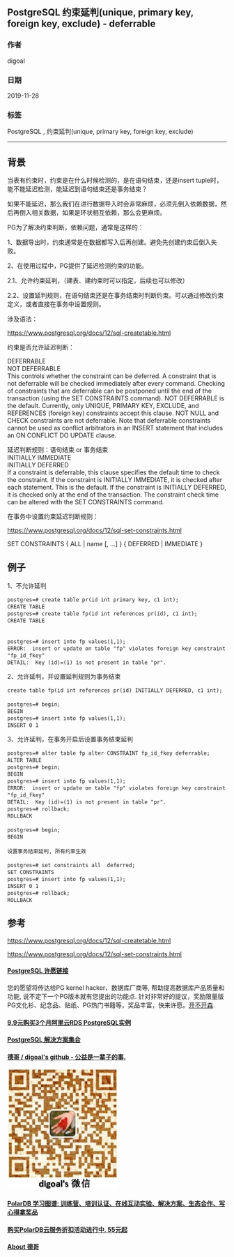 ## PostgreSQL 约束延判(unique, primary key, foreign key, exclude) - deferrable    
                                                                                                             
### 作者                                                                    
digoal                                                                                                             
                                                                                                             
### 日期                                                                                                             
2019-11-28                                                                                                         
                                                                                                             
### 标签                                                                                                             
PostgreSQL , 约束延判(unique, primary key, foreign key, exclude)   
                                                                                                             
----                                                                                                             
                                                                                                             
## 背景    
当表有约束时，约束是在什么时候检测的，是在语句结束，还是insert tuple时，能不能延迟检测，能延迟到语句结束还是事务结束？  
  
如果不能延迟，那么我们在进行数据导入时会非常麻烦，必须先倒入依赖数据，然后再倒入相关数据，如果是环状相互依赖，那么会更麻烦。  
  
PG为了解决约束判断，依赖问题，通常是这样的：  
  
1、数据导出时，约束通常是在数据都写入后再创建。避免先创建约束后倒入失败。  
  
2、在使用过程中，PG提供了延迟检测约束的功能。  
  
2\.1、允许约束延判，（建表、建约束时可以指定，后续也可以修改）  
  
2\.2、设置延判规则，在语句结束还是在事务结束时判断约束。可以通过修改约束定义，或者直接在事务中设置规则。  
  
涉及语法：  
  
https://www.postgresql.org/docs/12/sql-createtable.html  
  
约束是否允许延迟判断：  
  
DEFERRABLE  
NOT DEFERRABLE  
This controls whether the constraint can be deferred. A constraint that is not deferrable will be checked immediately after every command. Checking of constraints that are deferrable can be postponed until the end of the transaction (using the SET CONSTRAINTS command). NOT DEFERRABLE is the default. Currently, only UNIQUE, PRIMARY KEY, EXCLUDE, and REFERENCES (foreign key) constraints accept this clause. NOT NULL and CHECK constraints are not deferrable. Note that deferrable constraints cannot be used as conflict arbitrators in an INSERT statement that includes an ON CONFLICT DO UPDATE clause.  
  
  
延迟判断规则：语句结束 or 事务结束  
INITIALLY IMMEDIATE  
INITIALLY DEFERRED  
If a constraint is deferrable, this clause specifies the default time to check the constraint. If the constraint is INITIALLY IMMEDIATE, it is checked after each statement. This is the default. If the constraint is INITIALLY DEFERRED, it is checked only at the end of the transaction. The constraint check time can be altered with the SET CONSTRAINTS command.  
  
  
在事务中设置约束延迟判断规则：  
  
https://www.postgresql.org/docs/12/sql-set-constraints.html  
  
SET CONSTRAINTS { ALL | name [, ...] } { DEFERRED | IMMEDIATE }  
  
## 例子  
1、不允许延判  
  
```  
postgres=# create table pr(id int primary key, c1 int);  
CREATE TABLE  
postgres=# create table fp(id int references pr(id), c1 int);  
CREATE TABLE  
  
  
postgres=# insert into fp values(1,1);  
ERROR:  insert or update on table "fp" violates foreign key constraint "fp_id_fkey"  
DETAIL:  Key (id)=(1) is not present in table "pr".  
```  
  
2、允许延判，并设置延判规则为事务结束  
  
```  
create table fp(id int references pr(id) INITIALLY DEFERRED, c1 int);  
  
postgres=# begin;  
BEGIN  
postgres=# insert into fp values(1,1);  
INSERT 0 1  
```  
  
  
3、允许延判，在事务开启后设置事务结束延判  
  
```  
postgres=# alter table fp alter CONSTRAINT fp_id_fkey deferrable;  
ALTER TABLE  
postgres=# begin;  
BEGIN  
postgres=# insert into fp values(1,1);  
ERROR:  insert or update on table "fp" violates foreign key constraint "fp_id_fkey"  
DETAIL:  Key (id)=(1) is not present in table "pr".  
postgres=# rollback;  
ROLLBACK  
  
postgres=# begin;  
BEGIN  
  
设置事务结束延判, 所有约束生效  
  
postgres=# set constraints all  deferred;  
SET CONSTRAINTS  
postgres=# insert into fp values(1,1);  
INSERT 0 1  
postgres=# rollback;  
ROLLBACK  
```  
  
## 参考  
https://www.postgresql.org/docs/12/sql-createtable.html  
  
https://www.postgresql.org/docs/12/sql-set-constraints.html  
  
  
  
  
  
  
  
  
  
  
  
  
  
  
  
  
  
  
  
  
  
  
  
  
  
  
  
  
  
  
  
  
  
  
  
  
  
  
  
  
  
  
  
  
  
  
  
  
  
  
  
  
  
  
  
  
#### [PostgreSQL 许愿链接](https://github.com/digoal/blog/issues/76 "269ac3d1c492e938c0191101c7238216")
您的愿望将传达给PG kernel hacker、数据库厂商等, 帮助提高数据库产品质量和功能, 说不定下一个PG版本就有您提出的功能点. 针对非常好的提议，奖励限量版PG文化衫、纪念品、贴纸、PG热门书籍等，奖品丰富，快来许愿。[开不开森](https://github.com/digoal/blog/issues/76 "269ac3d1c492e938c0191101c7238216").  
  
  
#### [9.9元购买3个月阿里云RDS PostgreSQL实例](https://www.aliyun.com/database/postgresqlactivity "57258f76c37864c6e6d23383d05714ea")
  
  
#### [PostgreSQL 解决方案集合](https://yq.aliyun.com/topic/118 "40cff096e9ed7122c512b35d8561d9c8")
  
  
#### [德哥 / digoal's github - 公益是一辈子的事.](https://github.com/digoal/blog/blob/master/README.md "22709685feb7cab07d30f30387f0a9ae")
  
  
![digoal's wechat](../pic/digoal_weixin.jpg "f7ad92eeba24523fd47a6e1a0e691b59")
  
  
#### [PolarDB 学习图谱: 训练营、培训认证、在线互动实验、解决方案、生态合作、写心得拿奖品](https://www.aliyun.com/database/openpolardb/activity "8642f60e04ed0c814bf9cb9677976bd4")
  
  
#### [购买PolarDB云服务折扣活动进行中, 55元起](https://www.aliyun.com/activity/new/polardb-yunparter?userCode=bsb3t4al "e0495c413bedacabb75ff1e880be465a")
  
  
#### [About 德哥](https://github.com/digoal/blog/blob/master/me/readme.md "a37735981e7704886ffd590565582dd0")
  

